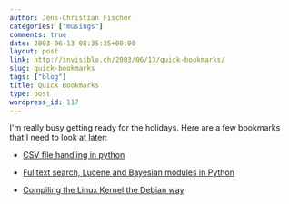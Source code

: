 ```yaml
---
author: Jens-Christian Fischer
categories: ["musings"]
comments: true
date: 2003-06-13 08:35:25+00:00
layout: post
link: http://invisible.ch/2003/06/13/quick-bookmarks/
slug: quick-bookmarks
tags: ["blog"]
title: Quick Bookmarks
type: post
wordpress_id: 117
---
```


I'm really busy getting ready for the holidays. Here are a few bookmarks that I need to look at later:



  * [CSV file handling in python](http://www.object-craft.com.au/projects/csv/)


  * [Fulltext search, Lucene and Bayesian modules in Python](http://www.divmod.org/)


  * [Compiling the Linux Kernel the Debian way](http://www.linmagau.org/modules.php?op=modload&name=Sections&file=index&req=viewarticle&artid=158)


